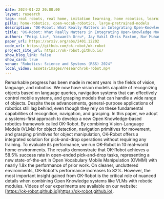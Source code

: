 ```yaml
---
date: 2024-01-22 20:00:00
layout: research 
tags: real robots, real home, imitation learning, home robotics, learning from demonstration, robotics dataset,  robot foundational model
pills: home-robotics, open-vocab-robotics, large-pretrained-models
description: "OK-Robot: What Really Matters in Integrating Open-Knowledge Models for Robotics"
title: "OK-Robot: What Really Matters in Integrating Open-Knowledge Models for Robotics"
authors: "Peiqi Liu*, Yaswanth Orru*, Jay Vakil Chris Paxton, Nur Muhammad Mahi Shafiullah*, Lerrel Pinto*"
paper_url: https://arxiv.org/abs/2401.12202
code_url: https://github.com/ok-robot/ok-robot
project_site_url: https://ok-robot.github.io/
show_blog_link: false
show_card: true
venue: "Robotics: Science and Systems (RSS) 2024"
local_video: assets/images/research/ok-robot.mp4
---
```


Remarkable progress has been made in recent years in the fields of vision, language, and robotics. We now have vision models capable of recognizing objects based on language queries, navigation systems that can effectively control mobile systems, and grasping models that can handle a wide range of objects. Despite these advancements, general-purpose applications of robotics still lag behind, even though they rely on these fundamental capabilities of recognition, navigation, and grasping. In this paper, we adopt a systems-first approach to develop a new Open Knowledge-based robotics framework called OK-Robot. By combining Vision-Language Models (VLMs) for object detection, navigation primitives for movement, and grasping primitives for object manipulation, OK-Robot offers a integrated solution for pick-and-drop operations without requiring any training. To evaluate its performance, we run OK-Robot in 10 real-world home environments. The results demonstrate that OK-Robot achieves a 58.5% success rate in open-ended pick-and-drop tasks, representing a new state-of-the-art in Open Vocabulary Mobile Manipulation (OVMM) with nearly 1.8x the performance of prior work. On cleaner, uncluttered environments, OK-Robot's performance increases to 82%. However, the most important insight gained from OK-Robot is the critical role of nuanced details when combining Open Knowledge systems like VLMs with robotic modules. Videos of our experiments are available on our website: [https://ok-robot.github.io](https://ok-robot.github.io).

